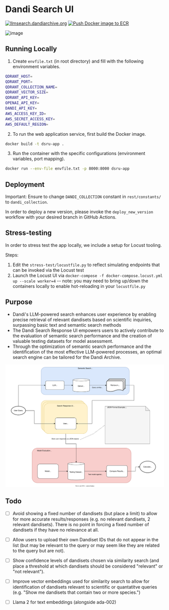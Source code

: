# Dandi Search UI

[![llmsearch.dandiarchive.org](https://img.shields.io/badge/dandiarchive-llmsearch-<COLOR>?style=flat&color=blue)](https://llmsearch.dandiarchive.org/)
[![Push Docker image to ECR](https://github.com/jamino30/dandi-search-response-ui/actions/workflows/deploy_new_version.yml/badge.svg)](https://github.com/jamino30/dandi-search-response-ui/actions/workflows/deploy_new_version.yml)

![image](media/ui-demo.gif)

## Running Locally

1. Create ```envfile.txt``` (in root directory) and fill with the following environment variables.
```bash
QDRANT_HOST=
QDRANT_PORT=
QDRANT_COLLECTION_NAME=
QDRANT_VECTOR_SIZE=
QDRANT_API_KEY=
OPENAI_API_KEY=
DANDI_API_KEY=
AWS_ACCESS_KEY_ID=
AWS_SECRET_ACCESS_KEY=
AWS_DEFAULT_REGION=
```

2. To run the web application service, first build the Docker image.

```bash
docker build -t dsru-app .
```

3. Run the container with the specific configurations (environment variables, port mapping).

```bash
docker run --env-file envfile.txt -p 8000:8000 dsru-app
```

## Deployment

Important: Ensure to change `DANDI_COLLECTION` constant in `rest/constants/` to `dandi_collection`.

In order to deploy a new version, please invoke the `deploy_new_version` workflow with your desired branch in 
GitHub Actions.

## Stress-testing

In order to stress test the app locally, we include a setup for Locust tooling.

Steps:

1. Edit the `stress-test/locustfile.py` to reflect simulating endpoints that can be invoked via the Locust test
2. Launch the Locust UI via `docker-compose -f docker-compose.locust.yml up --scale worker=4` -- note: you may need to bring up/down the containers locally to enable hot-reloading in your `locustfile.py`

## Purpose

- Dandi's LLM-powered search enhances user experience by enabling precise retrieval of relevant dandisets based on scientific inquiries, surpassing basic text and semantic search methods
- The Dandi Search Response UI empowers users to actively contribute to the evaluation of semantic search performance and the creation of valuable testing datasets for model assessment.
- Through the optimization of semantic search performance and the identification of the most effective LLM-powered processes, an optimal search engine can be tailored for the Dandi Archive.

<img src="media/llm-search.drawio.svg" alt="LLM Search Roadmap">

## Todo

- [ ] Avoid showing a fixed number of dandisets (but place a limit) to allow for more accurate results/responses (e.g. no relevant dandisets, 2 relevant dandisets). There is no point in forcing a fixed number of dandisets if they have no relevance at all.
- [ ] Allow users to upload their own Dandiset IDs that do not appear in the list (but may be relevant to the query or may seem like they are related to the query but are not).
- [ ] Show confidence levels of dandisets chosen via similarity search (and place a threshold at which dandisets should be considered "relevant" or "not relevant").
- [ ] Improve vector embeddings used for similarity search to allow for identification of dandisets relevant to scientific or quantatitve queries (e.g. "Show me dandisets that contain two or more species.")
- [ ] Llama 2 for text embeddings (alongside ada-002)

